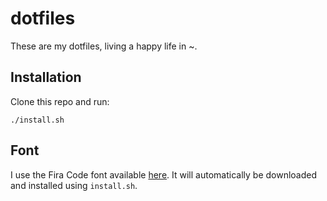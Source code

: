 # dotfiles

These are my dotfiles, living a happy life in ~.

## Installation

Clone this repo and run:

```
./install.sh
```

## Font

I use the Fira Code font available [here](https://github.com/tonsky/FiraCode). It will automatically be downloaded and installed using `install.sh`.
